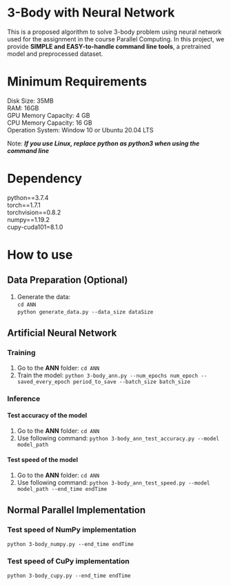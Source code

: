 # 3-Body with Neural Network

This is a proposed algorithm to solve 3-body problem using neural network used for the assignment in the course Parallel Computing. In this project, we provide **SIMPLE and EASY-to-handle command line tools**, a pretrained model and preprocessed dataset.

# Minimum Requirements  
Disk Size: 35MB  
RAM: 16GB  
GPU Memory Capacity: 4 GB  
CPU Memory Capacity: 16 GB  
Operation System: Window 10 or Ubuntu 20.04 LTS

Note: ***If you use Linux, replace python as python3 when using the command line***

# Dependency
python==3.7.4  
torch==1.7.1  
torchvision==0.8.2  
numpy==1.19.2  
cupy-cuda101=8.1.0 

# How to use

## Data Preparation (Optional)

1. Generate the data:  
``cd ANN``  
``python generate_data.py --data_size dataSize``

## Artificial Neural Network

### Training

1. Go to the **ANN** folder:
``cd ANN``
2. Train the model:
``python 3-body_ann.py --num_epochs num_epoch --saved_every_epoch period_to_save --batch_size batch_size``

### Inference

#### Test accuracy of the model

1. Go to the **ANN** folder:
``cd ANN``
2. Use following command:
``python 3-body_ann_test_accuracy.py --model model_path``

#### Test speed of the model

1. Go to the **ANN** folder:
``cd ANN``
2. Use following command:
``python 3-body_ann_test_speed.py --model model_path --end_time endTime``

## Normal Parallel Implementation

### Test speed of NumPy implementation
``python 3-body_numpy.py --end_time endTime``

### Test speed of CuPy implementation
``python 3-body_cupy.py --end_time endTime``